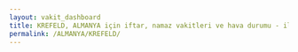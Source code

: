 ```yaml
---
layout: vakit_dashboard
title: KREFELD, ALMANYA için iftar, namaz vakitleri ve hava durumu - ilçe/eyalet seç
permalink: /ALMANYA/KREFELD/
---
```


<script type="text/javascript">
  var GLOBAL_COUNTRY = 'ALMANYA';
  var GLOBAL_CITY = 'KREFELD';
  var GLOBAL_STATE = '';
  var lat = 72;
  var lon = 21;
</script>
